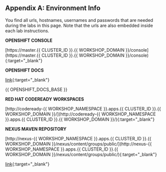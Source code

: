 ## Appendix A: Environment Info

You find all urls, hostnames, usernames and passwords that are needed during the 
labs in this page. Note that the urls are also embedded inside each lab instructions.

**OPENSHIFT CONSOLE**

[https://master.{{ CLUSTER_ID }}.{{ WORKSHOP_DOMAIN }}/console](https://master.{{ CLUSTER_ID }}.{{ WORKSHOP_DOMAIN }}/console){:target="_blank"}

**OPENSHIFT DOCS**

[link](url){:target="_blank"}

{{ OPENSHIFT_DOCS_BASE }}

**RED HAT CODEREADY WORKSPACES**

[http://codeready-{{ WORKSHOP_NAMESPACE }}.apps.{{ CLUSTER_ID }}.{{ WORKSHOP_DOMAIN }}/](http://codeready-{{ WORKSHOP_NAMESPACE }}.apps.{{ CLUSTER_ID }}.{{ WORKSHOP_DOMAIN }}/){:target="_blank"}

**NEXUS MAVEN REPOSITORY**

[http://nexus-{{ WORKSHOP_NAMESPACE }}.apps.{{ CLUSTER_ID }}.{{ WORKSHOP_DOMAIN }}/nexus/content/groups/public/](http://nexus-{{ WORKSHOP_NAMESPACE }}.apps.{{ CLUSTER_ID }}.{{ WORKSHOP_DOMAIN }}/nexus/content/groups/public/){:target="_blank"}


[link](url){:target="_blank"}